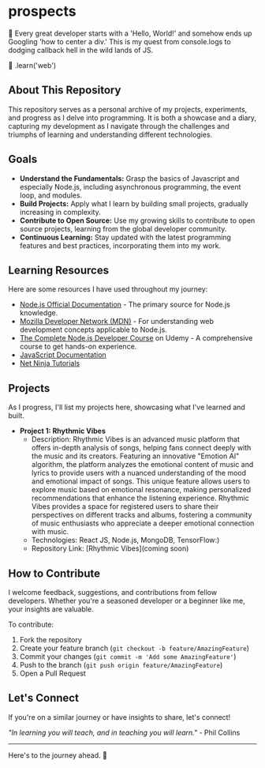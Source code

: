 # prospects

👋 Every great developer starts with a 'Hello, World!' and somehow ends up Googling 'how to center a div.' This is my quest from console.logs to dodging callback hell in the wild lands of JS.

🌱 .learn('web')

## About This Repository

This repository serves as a personal archive of my projects, experiments, and progress as I delve into programming. It is both a showcase and a diary, capturing my development as I navigate through the challenges and triumphs of learning and understanding different technologies.

## Goals

- **Understand the Fundamentals:** Grasp the basics of Javascript and especially Node.js, including asynchronous programming, the event loop, and modules.
- **Build Projects:** Apply what I learn by building small projects, gradually increasing in complexity.
- **Contribute to Open Source:** Use my growing skills to contribute to open source projects, learning from the global developer community.
- **Continuous Learning:** Stay updated with the latest programming features and best practices, incorporating them into my work.

## Learning Resources

Here are some resources I have used throughout my journey:

- [Node.js Official Documentation](https://nodejs.org/en/docs/) - The primary source for Node.js knowledge.
- [Mozilla Developer Network (MDN)](https://developer.mozilla.org/en-US/docs/Learn/Server-side/Express_Nodejs) - For understanding web development concepts applicable to Node.js.
- [The Complete Node.js Developer Course](https://www.udemy.com/course/the-complete-nodejs-developer-course-2/) on Udemy - A comprehensive course to get hands-on experience.
- [JavaScript Documentation](https://developer.mozilla.org/en-US/docs/Web/JavaScript)
- [Net Ninja Tutorials](https://netninja.dev/)

## Projects

As I progress, I'll list my projects here, showcasing what I've learned and built.

- **Project 1: Rhythmic Vibes**
  - Description: Rhythmic Vibes is an advanced music platform that offers in-depth analysis of songs, helping fans connect deeply with the music and its creators. Featuring an innovative "Emotion AI" algorithm, the platform analyzes the emotional content of music and lyrics to provide users with a nuanced understanding of the mood and emotional impact of songs. This unique feature allows users to explore music based on emotional resonance, making personalized recommendations that enhance the listening experience. Rhythmic Vibes provides a space for registered users to share their perspectives on different tracks and albums, fostering a community of music enthusiasts who appreciate a deeper emotional connection with music.
  - Technologies: React JS, Node.js, MongoDB, TensorFlow:)
  - Repository Link: [Rhythmic Vibes](coming soon)


## How to Contribute

I welcome feedback, suggestions, and contributions from fellow developers. Whether you're a seasoned developer or a beginner like me, your insights are valuable.

To contribute:
1. Fork the repository
2. Create your feature branch (`git checkout -b feature/AmazingFeature`)
3. Commit your changes (`git commit -m 'Add some AmazingFeature'`)
4. Push to the branch (`git push origin feature/AmazingFeature`)
5. Open a Pull Request

## Let's Connect

If you're on a similar journey or have insights to share, let's connect! 

_"In learning you will teach, and in teaching you will learn."_ - Phil Collins

---

Here's to the journey ahead. 🥂
